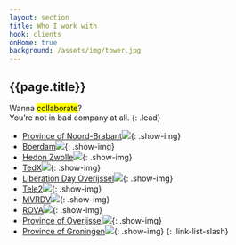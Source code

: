 ```yaml
---
layout: section
title: Who I work with
hook: clients
onHome: true
background: /assets/img/tower.jpg
---
```


## {{page.title}}

Wanna <mark>collaborate</mark>?<br> You’re not in bad company at all.
{: .lead}

- [Province of Noord-Brabant![](//media.giphy.com/media/14fwByvqlMmIrm/giphy.gif)](#){: .show-img}
- [Boerdam![](https://encrypted-tbn0.gstatic.com/images?q=tbn:ANd9GcQDRaI_YYthKoGMmDqfiaRvcWsLsZGj46485MkHdPN07cnTsYfF)](//boerdam.nl){: .show-img}
- [Hedon Zwolle![](//media.giphy.com/media/3og0IGjLXRttYbbtcc/giphy.gif)](//dimpact.nl){: .show-img}
- [TedX![](//media.giphy.com/media/JxOnUIbVk3ZWU/giphy.gif)](//tedx.com){: .show-img}
- [Liberation Day Overijssel![](//media.giphy.com/media/l41m5BrAMV1FFQ8yk/giphy.gif)](#){: .show-img}
- [Tele2![](//media.giphy.com/media/UE9JPTe7LySli/giphy.gif)](#){: .show-img}
- [MVRDV![](//media.giphy.com/media/3oEduMkS4VLz7x8eYg/giphy.gif)](//mvrdv.com){: .show-img}
- [ROVA![](//media.giphy.com/media/3oEhmCVfXL9o75NcPe/giphy.gif)](rova.nl){: .show-img}
- [Province of Overijssel![](//media.giphy.com/media/VguFFBXa22mn6/giphy.gif)](//jijenoverijssel.nl){: .show-img}
- [Province of Groningen![](//i.dailymail.co.uk/i/pix/2017/08/12/08/4323FE4700000578-0-Noorderhaven_canal_at_night-a-3_1502524336663.jpg)](//monitorgroningen.nl){: .show-img}
{: .link-list-slash}
